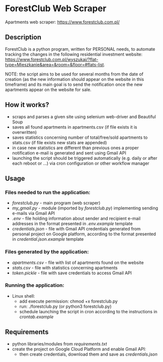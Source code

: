 # ForestClub Web Scraper
Apartments web scraper: https://www.forestclub.com.pl/

## Description
ForestClub is a python program, written for PERSONAL needs, 
to automate tracking the changes in the following residential investment website: 
https://www.forestclub.com.pl/wyszukaj/?flat-type=Mieszkanie&area=&room=&floor=#flats-list.

NOTE: the script aims to be used for several months from the date of creation 
(as the new information should appear on the website in this timeframe) and its main goal is to send 
the notification once the new apartments appear on the website for sale.

##  How it works?
* scraps and parses a given site using selenium web-driver and Beautiful Soup
* saves all found apartments in apartments.csv
(if file exists it is overwritten)
* saves statistics concerning number of total/free/sold apartments to stats.csv 
(if file exists new stats are appended)
* in case new statistics are different than previous ones 
a proper notification e-mail is generated and sent using Gmail API
* launching the script should be triggered automatically 
(e.g. daily or after each reboot or ...) via cron configuration 
or other workflow manager 

## Usage
### Files needed to run the application:
* *forestclub.py* - main program (web scraper)
* *my_gmail.py* - module (imported by *forestclub.py*) implementing sending e-mails via Gmail API 
* *.env* - file holding information about sender and recipient e-mail addresses 
in the format presented in *.env.example* template
* *credentials.json* - file with Gmail API credentials generated from personal project on Google platform, 
according to the format presented in *credential.json.example* template 

### Files generated by the application:
* *apartments.csv* - file with list of apartments found on the website
* *stats.csv* - file with statistics concerning apartments 
* *token.pickle* - file with save credentials to access Gmail API

### Running the application:
* Linux shell:
    * add execute permission: chmod +x forestclub.py 
    * run: ./forestclub.py (or python3 forestclub.py)
    * schedule launching the script in cron according to the instructions in *crontab.example*

## Requirements
* python libraries/modules from *requirements.txt*
* create the project on Google Cloud Platform and enable Gmail API:
    *  then create credentials, download them and save as *credentials.json*
